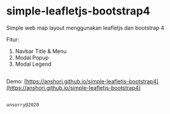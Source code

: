# simple-leafletjs-bootstrap4
Simple web map layout menggunakan leafletjs dan bootstrap 4

Fitur:

1. Navbar Title & Menu
2. Modal Popup
3. Modal Legend

##

Demo: [https://anshori.github.io/simple-leafletjs-bootstrap4](https://anshori.github.io/simple-leafletjs-bootstrap4)

##

``
unsorry@2020
``